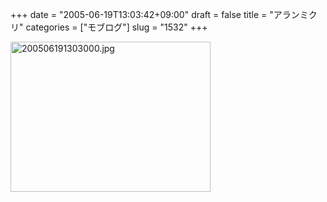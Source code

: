 +++
date = "2005-06-19T13:03:42+09:00"
draft = false
title = "アランミクリ"
categories = ["モブログ"]
slug = "1532"
+++

<img src="http://ieiriblog.jugem.cc/?image=4193" class="pict" width="320" height="240" alt="200506191303000.jpg" />
&nbsp;

